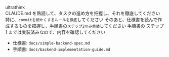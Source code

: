 ultrathink\
CLAUDE.md を熟読して、タスクの進め方を把握し、それを徹底してください
特に、`commitを細かくするルールを徹底`してください
そのあと、仕様書を読んで作成するものを把握し、手順書の`ステップ2のみ実装`してください
手順書の ステップ1 までは実装済みなので、内容を確認してください
- 仕様書: `docs/simple-backend-spec.md`
- 手順書: `docs/backend-implementation-guide.md`
